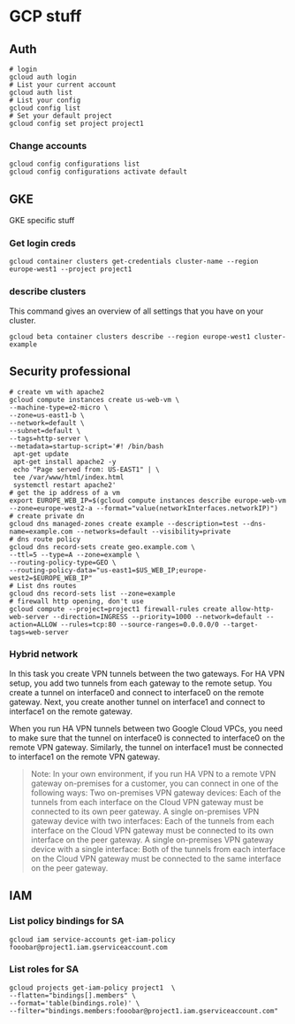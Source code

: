 # GCP stuff

## Auth

```shell
# login
gcloud auth login
# List your current account
gcloud auth list
# List your config
gcloud config list
# Set your default project
gcloud config set project project1
```

### Change accounts

```shell
gcloud config configurations list
gcloud config configurations activate default
```

## GKE

GKE specific stuff

### Get login creds

```shell
gcloud container clusters get-credentials cluster-name --region europe-west1 --project project1
```

### describe clusters

This command gives an overview of all settings that you have on your cluster.

```shell
gcloud beta container clusters describe --region europe-west1 cluster-example
```

## Security professional

```shell
# create vm with apache2
gcloud compute instances create us-web-vm \
--machine-type=e2-micro \
--zone=us-east1-b \
--network=default \
--subnet=default \
--tags=http-server \
--metadata=startup-script='#! /bin/bash
 apt-get update
 apt-get install apache2 -y
 echo "Page served from: US-EAST1" | \
 tee /var/www/html/index.html
 systemctl restart apache2'
# get the ip address of a vm
export EUROPE_WEB_IP=$(gcloud compute instances describe europe-web-vm --zone=europe-west2-a --format="value(networkInterfaces.networkIP)")
# create private dn
gcloud dns managed-zones create example --description=test --dns-name=example.com --networks=default --visibility=private
# dns route policy
gcloud dns record-sets create geo.example.com \
--ttl=5 --type=A --zone=example \
--routing-policy-type=GEO \
--routing-policy-data="us-east1=$US_WEB_IP;europe-west2=$EUROPE_WEB_IP"
# List dns routes
gcloud dns record-sets list --zone=example
# firewall http opening, don't use
gcloud compute --project=project1 firewall-rules create allow-http-web-server --direction=INGRESS --priority=1000 --network=default --action=ALLOW --rules=tcp:80 --source-ranges=0.0.0.0/0 --target-tags=web-server
```

### Hybrid network

In this task you create VPN tunnels between the two gateways. For HA VPN setup, you add two tunnels from each gateway to the remote setup. You create a tunnel on interface0 and connect to interface0 on the remote gateway. Next, you create another tunnel on interface1 and connect to interface1 on the remote gateway.

When you run HA VPN tunnels between two Google Cloud VPCs, you need to make sure that the tunnel on interface0 is connected to interface0 on the remote VPN gateway. Similarly, the tunnel on interface1 must be connected to interface1 on the remote VPN gateway.

> Note: In your own environment, if you run HA VPN to a remote VPN gateway on-premises for a customer, you can connect in one of the following ways:
Two on-premises VPN gateway devices: Each of the tunnels from each interface on the Cloud VPN gateway must be connected to its own peer gateway.
A single on-premises VPN gateway device with two interfaces: Each of the tunnels from each interface on the Cloud VPN gateway must be connected to its own interface on the peer gateway.
A single on-premises VPN gateway device with a single interface: Both of the tunnels from each interface on the Cloud VPN gateway must be connected to the same interface on the peer gateway.

## IAM

### List policy bindings for SA

```shell
gcloud iam service-accounts get-iam-policy  fooobar@project1.iam.gserviceaccount.com
```

### List roles for SA

```shell
gcloud projects get-iam-policy project1  \
--flatten="bindings[].members" \
--format='table(bindings.role)' \
--filter="bindings.members:fooobar@project1.iam.gserviceaccount.com"
```
